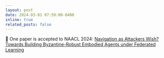 ```yaml
---
layout: post
date: 2024-03-01 07:59:00-0400
inline: true
related_posts: false
---
```


🎉 One paper is accepted to NAACL 2024: [Navigation as Attackers Wish? Towards Building Byzantine-Robust Embodied Agents under Federated Learning](https://styleszhang.github.io/pba/)

